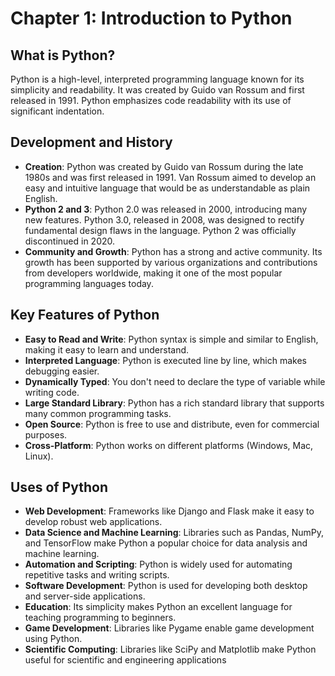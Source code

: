 # Chapter 1: Introduction to Python

## What is Python?

Python is a high-level, interpreted programming language known for its simplicity and readability. It was created by Guido van Rossum and first released in 1991. Python emphasizes code readability with its use of significant indentation.

## Development and History

- **Creation**: Python was created by Guido van Rossum during the late 1980s and was first released in 1991. Van Rossum aimed to develop an easy and intuitive language that would be as understandable as plain English.
- **Python 2 and 3**: Python 2.0 was released in 2000, introducing many new features. Python 3.0, released in 2008, was designed to rectify fundamental design flaws in the language. Python 2 was officially discontinued in 2020.
- **Community and Growth**: Python has a strong and active community. Its growth has been supported by various organizations and contributions from developers worldwide, making it one of the most popular programming languages today.

## Key Features of Python

- **Easy to Read and Write**: Python syntax is simple and similar to English, making it easy to learn and understand.
- **Interpreted Language**: Python is executed line by line, which makes debugging easier.
- **Dynamically Typed**: You don't need to declare the type of variable while writing code.
- **Large Standard Library**: Python has a rich standard library that supports many common programming tasks.
- **Open Source**: Python is free to use and distribute, even for commercial purposes.
- **Cross-Platform**: Python works on different platforms (Windows, Mac, Linux).

## Uses of Python

- **Web Development**: Frameworks like Django and Flask make it easy to develop robust web applications.
- **Data Science and Machine Learning**: Libraries such as Pandas, NumPy, and TensorFlow make Python a popular choice for data analysis and machine learning.
- **Automation and Scripting**: Python is widely used for automating repetitive tasks and writing scripts.
- **Software Development**: Python is used for developing both desktop and server-side applications.
- **Education**: Its simplicity makes Python an excellent language for teaching programming to beginners.
- **Game Development**: Libraries like Pygame enable game development using Python.
- **Scientific Computing**: Libraries like SciPy and Matplotlib make Python useful for scientific and engineering applications

